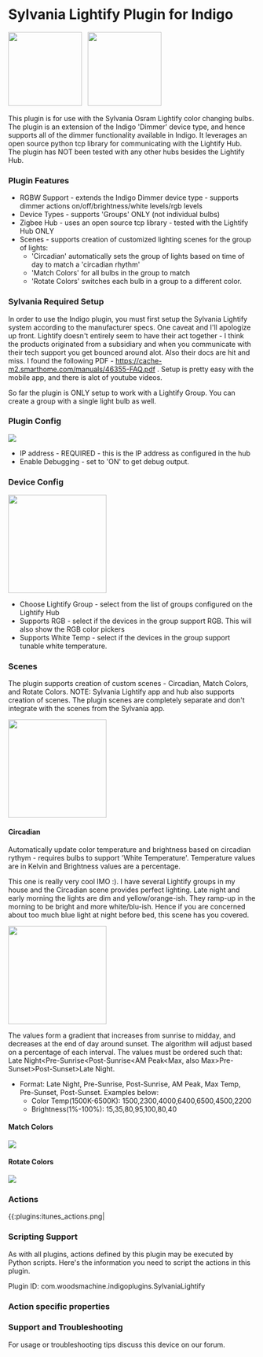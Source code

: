 # Sylvania Lightify Plugin for Indigo

<img src="/assets/img/lightify-icon.png" width="150"/>&nbsp;&nbsp;&nbsp;<img src="/assets/img/indigo-icon.png" width="150"/>

This plugin is for use with the Sylvania Osram Lightify color changing bulbs. The plugin is an extension of the Indigo 'Dimmer'
device type, and hence supports all of the dimmer functionality available in Indigo. It leverages an open source python tcp library
for communicating with the Lightify Hub. The plugin has NOT been tested with any other hubs besides the Lightify Hub.

### Plugin Features
* RGBW Support - extends the Indigo Dimmer device type - supports dimmer actions on/off/brightness/white levels/rgb levels
* Device Types - supports 'Groups' ONLY (not individual bulbs)
* Zigbee Hub - uses an open source tcp library - tested with the Lightify Hub ONLY
* Scenes - supports creation of customized lighting scenes for the group of lights:
  * 'Circadian' automatically sets the group of lights based on time of day to match a 'circadian rhythm'
  * 'Match Colors' for all bulbs in the group to match
  * 'Rotate Colors' switches each bulb in a group to a different color.

### Sylvania Required Setup

In order to use the Indigo plugin, you must first setup the Sylvania Lightify system according to the manufacturer specs.
One caveat and I'll apologize up front. Lightify doesn't entirely seem to have their act together - I think the products
originated from a subsidiary and when you communicate with their tech support you get bounced around alot. Also their docs
are hit and miss. I found the following PDF - https://cache-m2.smarthome.com/manuals/46355-FAQ.pdf . Setup is pretty
easy with the mobile app, and there is alot of youtube videos.

So far the plugin is ONLY setup to work with a Lightify Group. You can create a group with a single light bulb as well.

### Plugin Config

<img src="/assets/img/plugin-config.png"/>

* IP address - REQUIRED - this is the IP address as configured in the hub
* Enable Debugging - set to 'ON' to get debug output.

### Device Config

<img src="/assets/img/group-device-config.png" width="200"/>

* Choose Lightify Group - select from the list of groups configured on the Lightify Hub
* Supports RGB - select if the devices in the group support RGB. This will also show the RGB color pickers
* Supports White Temp - select if the devices in the group support tunable white temperature.

### Scenes

The plugin supports creation of custom scenes - Circadian, Match Colors, and Rotate Colors.
NOTE: Sylvania Lightify app and hub also supports creation of scenes. The plugin scenes are completely separate
and don't integrate with the scenes from the Sylvania app.

<img src="/assets/img/scene-config.png" width="200"/>


#### Circadian

Automatically update color temperature and brightness based on circadian rythym - requires bulbs to support 'White Temperature'.
Temperature values are in Kelvin and Brightness values are a percentage.

This one is really very cool IMO :). I have several Lightify groups in my house and the Circadian scene provides perfect lighting.
Late night and early morning the lights are dim and yellow/orange-ish. They ramp-up in the morning to be bright and more white/blu-ish.
Hence if you are concerned about too much blue light at night before bed, this scene has you covered.

<img src="/assets/img/circadian-scene.png" width="200"/>

The values form a gradient that increases from
sunrise to midday, and decreases at the end of day around sunset. The algorithm will adjust based on a percentage of each
interval. The values must be ordered such that: Late Night&lt;Pre-Sunrise&lt;Post-Sunrise&lt;AM Peak&lt;Max,
also Max&gt;Pre-Sunset&gt;Post-Sunset&gt;Late Night.

* Format: Late Night, Pre-Sunrise, Post-Sunrise, AM Peak, Max Temp, Pre-Sunset, Post-Sunset.
Examples below:
  * Color Temp(1500K-6500K): 1500,2300,4000,6400,6500,4500,2200</Label>
  * Brightness(1%-100%): 15,35,80,95,100,80,40</Label>


#### Match Colors

<img src="/assets/img/match-colors-scene.png"/>

#### Rotate Colors

<img src="/assets/img/rotate-colors-scene.png"/>


### Actions
{{:plugins:itunes_actions.png|


### Scripting Support
As with all plugins, actions defined by this plugin may be executed by Python scripts. Here's the information you need to script the actions in this plugin.

Plugin ID: com.woodsmachine.indigoplugins.SylvaniaLightify

### Action specific properties

### Support and Troubleshooting
For usage or troubleshooting tips discuss this device on our forum.
